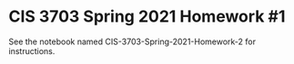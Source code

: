 # CIS 3703 Spring 2021 Homework #1
See the notebook named CIS-3703-Spring-2021-Homework-2 for instructions.
